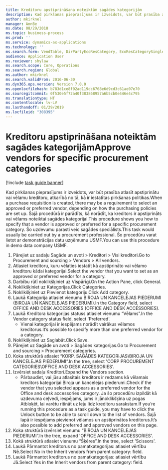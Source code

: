 ```yaml
---
title: Kreditoru apstiprināšana noteiktām sagādes kategorijām
description: Kad pirkšanas pieprasījums ir izveidots, var būt prasība atlasīt apstiprinātu vai vēlamu kreditoru, atkarībā no tā, kā ir iestatītas pirkšanas politikas.
author: mkirknel
manager: AnnBe
ms.date: 08/29/2018
ms.topic: business-process
ms.prod: ''
ms.service: dynamics-ax-applications
ms.technology: ''
ms.search.form: VendTable, DirPartyEcoResCategory, EcoResCategorySingleLookup, ProcCategoryHierarchyManagement
audience: Application User
ms.reviewer: shylaw
ms.search.scope: Core, Operations
ms.search.region: Global
ms.author: mkirknel
ms.search.validFrom: 2016-06-30
ms.dyn365.ops.version: Version 7.0.0
ms.openlocfilehash: b783d1ce8f02ad119dc6768e6d9cd3c61ae07e70
ms.sourcegitcommit: 0f530e5f72a40f383868957a6b5cb0e446e4c795
ms.translationtype: HT
ms.contentlocale: lv-LV
ms.lasthandoff: 01/29/2019
ms.locfileid: "308395"
---
```

# <a name="approve-vendors-for-specific-procurement-categories"></a><span data-ttu-id="79d2a-103">Kreditoru apstiprināšana noteiktām sagādes kategorijām</span><span class="sxs-lookup"><span data-stu-id="79d2a-103">Approve vendors for specific procurement categories</span></span>

[!include [task guide banner](../../includes/task-guide-banner.md)]

<span data-ttu-id="79d2a-104">Kad pirkšanas pieprasījums ir izveidots, var būt prasība atlasīt apstiprinātu vai vēlamu kreditoru, atkarībā no tā, kā ir iestatītas pirkšanas politikas.</span><span class="sxs-lookup"><span data-stu-id="79d2a-104">When a purchase requisition is created, there may be a requirement to select an approved or preferred vendor, depending on how the purchasing policies are set up.</span></span> <span data-ttu-id="79d2a-105">Šajā procedūrā ir parādīts, kā norādīt, ka kreditors ir apstiprināts vai vēlams noteiktai sagādes kategorijai.</span><span class="sxs-lookup"><span data-stu-id="79d2a-105">This procedure shows you how to specify that a vendor is approved or preferred for a specific procurement category.</span></span> <span data-ttu-id="79d2a-106">Šo uzdevumu parasti veic sagādes speciālists.</span><span class="sxs-lookup"><span data-stu-id="79d2a-106">This task would usually be carried out by a procurement professional.</span></span> <span data-ttu-id="79d2a-107">Šo procedūru varat lietot ar demonstrācijas datu uzņēmumu USMF.</span><span class="sxs-lookup"><span data-stu-id="79d2a-107">You can use this procedure in demo data company USMF.</span></span>

1. <span data-ttu-id="79d2a-108">Pārejiet uz sadaļu Sagāde un avoti > Kreditori > Visi kreditori.</span><span class="sxs-lookup"><span data-stu-id="79d2a-108">Go to Procurement and sourcing > Vendors > All vendors.</span></span>
2. <span data-ttu-id="79d2a-109">Atlasiet kreditoru, kuru vēlaties iestatīt kā apstiprināto vai vēlamo kreditoru kādai kategorijai.</span><span class="sxs-lookup"><span data-stu-id="79d2a-109">Select the vendor that you want to set as an approved or preferred vendor for a category.</span></span>
3. <span data-ttu-id="79d2a-110">Darbību rūtī noklikšķiniet uz Vispārīgi.</span><span class="sxs-lookup"><span data-stu-id="79d2a-110">On the Action Pane, click General.</span></span>
4. <span data-ttu-id="79d2a-111">Noklikšķiniet uz Kategorijas.</span><span class="sxs-lookup"><span data-stu-id="79d2a-111">Click Categories.</span></span>
5. <span data-ttu-id="79d2a-112">Noklikšķiniet uz Pievienot kategoriju.</span><span class="sxs-lookup"><span data-stu-id="79d2a-112">Click Add category.</span></span>
6. <span data-ttu-id="79d2a-113">Laukā Kategorija atlasiet vienumu BIROJA UN KANCELEJAS PIEDERUMI (BIROJA UN KANCELEJAS PIEDERUMI).</span><span class="sxs-lookup"><span data-stu-id="79d2a-113">In the Category field, select OFFICE AND DESK ACCESSORIES (OFFICE AND DESK ACCESSORIES).</span></span>
7. <span data-ttu-id="79d2a-114">Laukā Kreditora kategorijas statuss atlasiet vienumu “Vēlams”.</span><span class="sxs-lookup"><span data-stu-id="79d2a-114">In the Vendor category status field, select 'Preferred'.</span></span>
    * <span data-ttu-id="79d2a-115">Vienai kategorijai ir iespējams norādīt vairākus vēlamos kreditorus.</span><span class="sxs-lookup"><span data-stu-id="79d2a-115">It’s possible to specify more than one preferred vendor for a category.</span></span>  
8. <span data-ttu-id="79d2a-116">Noklikšķiniet uz Saglabāt.</span><span class="sxs-lookup"><span data-stu-id="79d2a-116">Click Save.</span></span>
9. <span data-ttu-id="79d2a-117">Pārejiet uz Sagāde un avoti > Sagādes kategorijas.</span><span class="sxs-lookup"><span data-stu-id="79d2a-117">Go to Procurement and sourcing > Procurement categories.</span></span>
10. <span data-ttu-id="79d2a-118">Koka struktūrā atlasiet “KORP. SAGĀDES KATEGORIJAS\BIROJA UN KANCELEJAS PIEDERUMI”.</span><span class="sxs-lookup"><span data-stu-id="79d2a-118">In the tree, select 'CORP PROCUREMENT CATEGORIES\OFFICE AND DESK ACCESSORIES'.</span></span>
11. <span data-ttu-id="79d2a-119">Izvērsiet sadaļu Kreditori.</span><span class="sxs-lookup"><span data-stu-id="79d2a-119">Expand the Vendors section.</span></span>
    * <span data-ttu-id="79d2a-120">Pārbaudiet, vai jūsu atlasītais kreditors ir redzams kā vēlamais kreditors kategorijai Biroja un kancelejas piederumi.</span><span class="sxs-lookup"><span data-stu-id="79d2a-120">Check if the vendor that you selected  appears as a preferred vendor for the Office and desk accessories category.</span></span> <span data-ttu-id="79d2a-121">Ja šo procedūru izpildāt kā uzdevuma ceļvedi, iespējams, jums ir jānoklikšķina uz pogas Atbloķēt, lai varētu ritināt uz leju līdz kreditoru sarakstam.</span><span class="sxs-lookup"><span data-stu-id="79d2a-121">If you’re running this procedure as a task guide, you may have to click the Unlock button to be able to scroll down to the list of vendors.</span></span>  <span data-ttu-id="79d2a-122">Šajā lapā ir iespējams pievienot vēlamos un apstiprinātos kreditorus.</span><span class="sxs-lookup"><span data-stu-id="79d2a-122">It’s also possible to add preferred and approved vendors on this page.</span></span>  
12. <span data-ttu-id="79d2a-123">Koka struktūrā izvērsiet vienumu “BIROJA UN KANCELEJAS PIEDERUMI”.</span><span class="sxs-lookup"><span data-stu-id="79d2a-123">In the tree, expand 'OFFICE AND DESK ACCESSORIES'.</span></span>
13. <span data-ttu-id="79d2a-124">Kokā struktūrā atlasiet vienumu “Šķēres”.</span><span class="sxs-lookup"><span data-stu-id="79d2a-124">In the tree, select 'Scissors'.</span></span>
14. <span data-ttu-id="79d2a-125">Laukā Pārmantot kreditorus no pamatkategorijas: atlasiet vērtību Nē.</span><span class="sxs-lookup"><span data-stu-id="79d2a-125">Select No in the Inherit vendors from parent category: field.</span></span>
15. <span data-ttu-id="79d2a-126">Laukā Pārmantot kreditorus no pamatkategorijas: atlasiet vērtību Jā.</span><span class="sxs-lookup"><span data-stu-id="79d2a-126">Select Yes in the Inherit vendors from parent category: field.</span></span>

